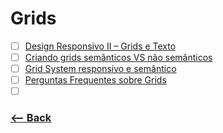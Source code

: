 # Grids

- [ ] [Design Responsivo II – Grids e Texto](http://blog.popupdesign.com.br/design-responsivo-grids-e-texto/)
- [ ] [Criando grids semânticos VS não semânticos](https://www.youtube.com/watch?v=fHM2MUn1gwg&t=70s)
- [ ] [Grid System responsivo e semântico](https://www.youtube.com/watch?v=0lPHaKX7XlU&t=69s)
- [ ] [Perguntas Frequentes sobre Grids](http://blog.popupdesign.com.br/perguntas-frequentes-sobre-grids/)
- [ ] []()

### [<-- Back](https://github.com/simoneas02/crazy-learning/)
